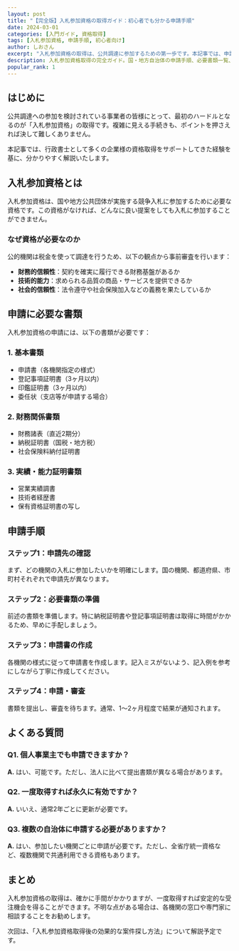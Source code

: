 ```yaml
---
layout: post
title: "【完全版】入札参加資格の取得ガイド：初心者でも分かる申請手順"
date: 2024-03-01
categories: [入門ガイド, 資格取得]
tags: [入札参加資格, 申請手順, 初心者向け]
author: しおさん
excerpt: "入札参加資格の取得は、公共調達に参加するための第一歩です。本記事では、申請に必要な書類から具体的な手順まで、初心者の方でも理解できるよう詳しく解説します。"
description: 入札参加資格取得の完全ガイド。国・地方自治体の申請手順、必要書類一覧、納税証明書・登記簿謄本等の取得方法、申請期限、更新手続きまで初心者向けに完全解説。スムーズな資格取得をサポートします。
popular_rank: 1
---
```


## はじめに

公共調達への参加を検討されている事業者の皆様にとって、最初のハードルとなるのが「入札参加資格」の取得です。複雑に見える手続きも、ポイントを押さえれば決して難しくありません。

本記事では、行政書士として多くの企業様の資格取得をサポートしてきた経験を基に、分かりやすく解説いたします。

## 入札参加資格とは

入札参加資格は、国や地方公共団体が実施する競争入札に参加するために必要な資格です。この資格がなければ、どんなに良い提案をしても入札に参加することができません。

### なぜ資格が必要なのか

公的機関は税金を使って調達を行うため、以下の観点から事前審査を行います：

- **財務的信頼性**：契約を確実に履行できる財務基盤があるか
- **技術的能力**：求められる品質の商品・サービスを提供できるか
- **社会的信頼性**：法令遵守や社会保険加入などの義務を果たしているか

## 申請に必要な書類

入札参加資格の申請には、以下の書類が必要です：

### 1. 基本書類
- 申請書（各機関指定の様式）
- 登記事項証明書（3ヶ月以内）
- 印鑑証明書（3ヶ月以内）
- 委任状（支店等が申請する場合）

### 2. 財務関係書類
- 財務諸表（直近2期分）
- 納税証明書（国税・地方税）
- 社会保険料納付証明書

### 3. 実績・能力証明書類
- 営業実績調書
- 技術者経歴書
- 保有資格証明書の写し

## 申請手順

### ステップ1：申請先の確認
まず、どの機関の入札に参加したいかを明確にします。国の機関、都道府県、市町村それぞれで申請先が異なります。

### ステップ2：必要書類の準備
前述の書類を準備します。特に納税証明書や登記事項証明書は取得に時間がかかるため、早めに手配しましょう。

### ステップ3：申請書の作成
各機関の様式に従って申請書を作成します。記入ミスがないよう、記入例を参考にしながら丁寧に作成してください。

### ステップ4：申請・審査
書類を提出し、審査を待ちます。通常、1〜2ヶ月程度で結果が通知されます。

## よくある質問

### Q1. 個人事業主でも申請できますか？
**A.** はい、可能です。ただし、法人に比べて提出書類が異なる場合があります。

### Q2. 一度取得すれば永久に有効ですか？
**A.** いいえ、通常2年ごとに更新が必要です。

### Q3. 複数の自治体に申請する必要がありますか？
**A.** はい、参加したい機関ごとに申請が必要です。ただし、全省庁統一資格など、複数機関で共通利用できる資格もあります。

## まとめ

入札参加資格の取得は、確かに手間がかかりますが、一度取得すれば安定的な受注機会を得ることができます。不明な点がある場合は、各機関の窓口や専門家に相談することをお勧めします。

次回は、「入札参加資格取得後の効果的な案件探し方法」について解説予定です。